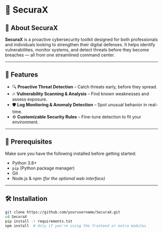 # 🔐 SecuraX

## 🔷 About SecuraX

**SecuraX** is a proactive cybersecurity toolkit designed for both professionals and individuals looking to strengthen their digital defenses. It helps identify vulnerabilities, monitor systems, and detect threats before they become breaches — all from one streamlined command center.

---

## 🚀 Features

- 🔍 **Proactive Threat Detection** – Catch threats early, before they spread.
- 🔥 **Vulnerability Scanning & Analysis** – Find known weaknesses and assess exposure.
- 🛡 **Log Monitoring & Anomaly Detection** – Spot unusual behavior in real-time.
- ⚙ **Customizable Security Rules** – Fine-tune detection to fit your environment.

---

## 📌 Prerequisites

Make sure you have the following installed before getting started:

- Python 3.8+
- `pip` (Python package manager)
- Git
- Node.js & npm *(for the optional web interface)*

---

## 🛠 Installation

```bash
git clone https://github.com/yourusername/SecuraX.git
cd SecuraX
pip install -r requirements.txt
npm install  # Only if you're using the frontend or extra modules

